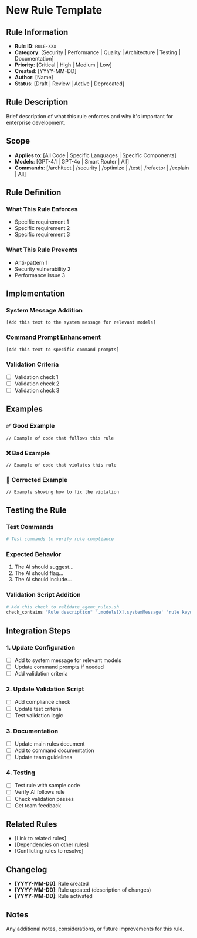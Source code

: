# New Rule Template

## Rule Information

- **Rule ID**: `RULE-XXX`
- **Category**: [Security | Performance | Quality | Architecture | Testing | Documentation]
- **Priority**: [Critical | High | Medium | Low]
- **Created**: [YYYY-MM-DD]
- **Author**: [Name]
- **Status**: [Draft | Review | Active | Deprecated]

## Rule Description

Brief description of what this rule enforces and why it's important for enterprise development.

## Scope

- **Applies to**: [All Code | Specific Languages | Specific Components]
- **Models**: [GPT-4.1 | GPT-4o | Smart Router | All]
- **Commands**: [/architect | /security | /optimize | /test | /refactor | /explain | All]

## Rule Definition

### What This Rule Enforces

- Specific requirement 1
- Specific requirement 2
- Specific requirement 3

### What This Rule Prevents

- Anti-pattern 1
- Security vulnerability 2
- Performance issue 3

## Implementation

### System Message Addition

```
[Add this text to the system message for relevant models]
```

### Command Prompt Enhancement

```
[Add this text to specific command prompts]
```

### Validation Criteria

- [ ] Validation check 1
- [ ] Validation check 2
- [ ] Validation check 3

## Examples

### ✅ Good Example

```language
// Example of code that follows this rule
```

### ❌ Bad Example

```language
// Example of code that violates this rule
```

### 🔧 Corrected Example

```language
// Example showing how to fix the violation
```

## Testing the Rule

### Test Commands

```bash
# Test commands to verify rule compliance
```

### Expected Behavior

1. The AI should suggest...
2. The AI should flag...
3. The AI should include...

### Validation Script Addition

```bash
# Add this check to validate_agent_rules.sh
check_contains "Rule description" '.models[X].systemMessage' 'rule keyword'
```

## Integration Steps

### 1. Update Configuration

- [ ] Add to system message for relevant models
- [ ] Update command prompts if needed
- [ ] Add validation criteria

### 2. Update Validation Script

- [ ] Add compliance check
- [ ] Update test criteria
- [ ] Test validation logic

### 3. Documentation

- [ ] Update main rules document
- [ ] Add to command documentation
- [ ] Update team guidelines

### 4. Testing

- [ ] Test rule with sample code
- [ ] Verify AI follows rule
- [ ] Check validation passes
- [ ] Get team feedback

## Related Rules

- [Link to related rules]
- [Dependencies on other rules]
- [Conflicting rules to resolve]

## Changelog

- **[YYYY-MM-DD]**: Rule created
- **[YYYY-MM-DD]**: Rule updated (description of changes)
- **[YYYY-MM-DD]**: Rule activated

## Notes

Any additional notes, considerations, or future improvements for this rule.
